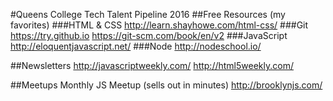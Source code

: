 #Queens College Tech Talent Pipeline 2016
##Free Resources (my favorites)
###HTML & CSS
http://learn.shayhowe.com/html-css/
###Git
https://try.github.io
https://git-scm.com/book/en/v2
###JavaScript
http://eloquentjavascript.net/
###Node
http://nodeschool.io/

##Newsletters
http://javascriptweekly.com/
http://html5weekly.com/

##Meetups
Monthly JS Meetup (sells out in minutes)
http://brooklynjs.com/


